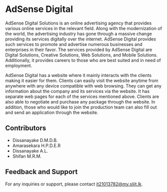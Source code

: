 # AdSense Digital

AdSense Digital Solutions is an online advertising agency that provides various online services in the relevant field. Along with the modernization of the world, the advertising industry has gone through a massive change providing its services digitally over the internet. AdSense Digital provides such services to promote and advertise numerous businesses and enterprises in their favor. The services provided by AdSense Digital are Digital Solutions, Creative Solutions, Web Solutions, and Mobile Solutions. Additionally, it provides careers to those who are best suited and in need of employment.

AdSense Digital has a website where it mainly interacts with the clients making it easier for them. Clients can easily visit the website anytime from anywhere with any device compatible with web browsing. They can get any information about the company and its services via the website. It has separate web pages for each of the services mentioned above. Clients are also able to negotiate and purchase any package through the website. In addition, those who would like to join the production team can also fill out and send an application through the website.

## Contributors

- Dissanayake D.M.D.B.
- Amarasekara H.P.D.E.R
- Dissanayake A.L. 
- Shifan M.R.M.

## Feedback and Support

For any inquiries or support, please contact it21013782@my.sliit.lk.

